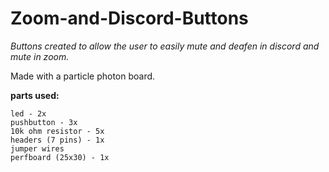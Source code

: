 # Zoom-and-Discord-Buttons

*Buttons created to allow the user to easily mute and deafen in discord and mute in zoom.*

Made with a particle photon board.

__parts used:__
```
led - 2x
pushbutton - 3x
10k ohm resistor - 5x
headers (7 pins) - 1x
jumper wires
perfboard (25x30) - 1x
```
